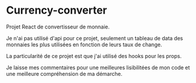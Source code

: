 # Currency-converter

Projet React de convertisseur de monnaie. 

Je n'ai pas utilisé d'api pour ce projet, seulement un tableau de data des monnaies les plus utilisées en fonction de leurs taux de change.

La particularité de ce projet est que j'ai utilisé des hooks pour les props.

Je laisse mes commentaires pour une meilleures lisibilitées de mon code et une meilleure compréhension de ma démarche. 
